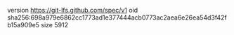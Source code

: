 version https://git-lfs.github.com/spec/v1
oid sha256:698a979e6862cc1773ad1e377444acb0773ac2aea6e26ea54d3f42fb15a909e5
size 5912
